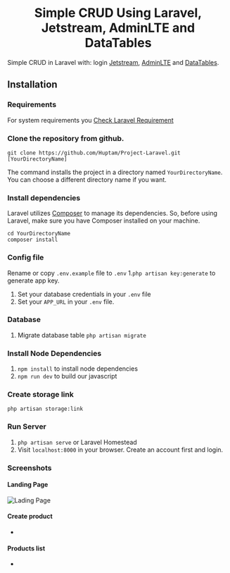 <p align="center">
    <h1 align="center">Simple CRUD Using Laravel, Jetstream, AdminLTE and DataTables</h1>
</p>

Simple CRUD in Laravel with: login [Jetstream](https://jetstream.laravel.com/), [AdminLTE](https://adminlte.io/) and [DataTables](https://datatables.net/).

## Installation

### Requirements

For system requirements you [Check Laravel Requirement](https://laravel.com/docs/9.x/deployment#server-requirements)

### Clone the repository from github.

    git clone https://github.com/Huptam/Project-Laravel.git [YourDirectoryName]

The command installs the project in a directory named `YourDirectoryName`. You can choose a different
directory name if you want.

### Install dependencies

Laravel utilizes [Composer](https://getcomposer.org/) to manage its dependencies. So, before using Laravel, make sure you have Composer installed on your machine.

    cd YourDirectoryName
    composer install

### Config file

Rename or copy `.env.example` file to `.env` 1.`php artisan key:generate` to generate app key.

1. Set your database credentials in your `.env` file
2. Set your `APP_URL` in your `.env` file.

### Database

1. Migrate database table `php artisan migrate`

### Install Node Dependencies

1. `npm install` to install node dependencies
2. `npm run dev` to build our javascript

### Create storage link

`php artisan storage:link`

### Run Server

1. `php artisan serve` or Laravel Homestead
2. Visit `localhost:8000` in your browser. Create an account first and login.

### Screenshots

#### Landing Page

![Lading Page]()

#### Create product

*

#### Products list

*